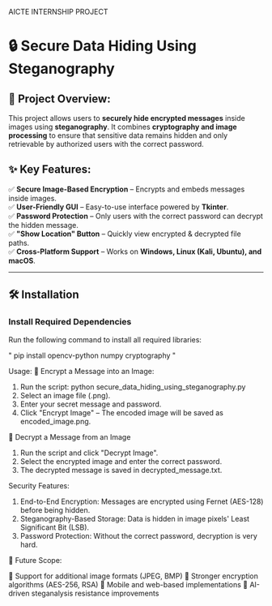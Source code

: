 AICTE INTERNSHIP PROJECT
# 🔒 Secure Data Hiding Using Steganography

## 📌 Project Overview: 
This project allows users to **securely hide encrypted messages** inside images using **steganography**. It combines **cryptography and image processing** to ensure that sensitive data remains hidden and only retrievable by authorized users with the correct password.  

## ✨ Key Features:   
✅ **Secure Image-Based Encryption** – Encrypts and embeds messages inside images.  
✅ **User-Friendly GUI** – Easy-to-use interface powered by **Tkinter**.  
✅ **Password Protection** – Only users with the correct password can decrypt the hidden message.  
✅ **"Show Location" Button** – Quickly view encrypted & decrypted file paths.  
✅ **Cross-Platform Support** – Works on **Windows, Linux (Kali, Ubuntu), and macOS**.  

---

## 🛠️ Installation  

### **Install Required Dependencies**  
Run the following command to install all required libraries:  


" pip install opencv-python numpy cryptography "

Usage:
🔹 Encrypt a Message into an Image: 

1. Run the script: python secure_data_hiding_using_steganography.py
2. Select an image file (.png).
3. Enter your secret message and password.
4. Click "Encrypt Image" – The encoded image will be saved as encoded_image.png.


🔹 Decrypt a Message from an Image

1. Run the script and click "Decrypt Image".
2. Select the encrypted image and enter the correct password.
3. The decrypted message is saved in decrypted_message.txt.

Security Features: 

1. End-to-End Encryption: Messages are encrypted using Fernet (AES-128) before being hidden.
2. Steganography-Based Storage: Data is hidden in image pixels' Least Significant Bit (LSB).
3. Password Protection: Without the correct password, decryption is very hard.


📌 Future Scope:

🔹 Support for additional image formats (JPEG, BMP)
🔹 Stronger encryption algorithms (AES-256, RSA)
🔹 Mobile and web-based implementations
🔹 AI-driven steganalysis resistance improvements
